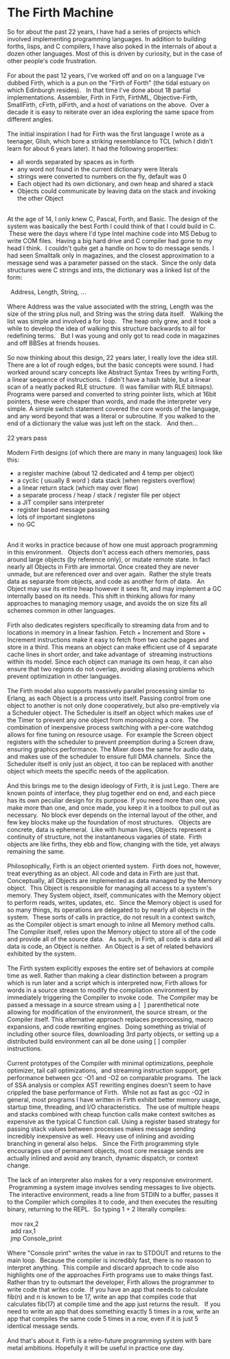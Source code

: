 The Firth Machine
=================

So for about the past 22 years, I have had a series of projects which involved implementing programming languages. In addition to building forths, lisps, and C compilers, I have also poked in the internals of about a dozen other languages. Most of this is driven by curiosity, but in the case of other people&#39;s code frustration. <br><br>For about the past 12 years, I&#39;ve worked off and on on a language I&#39;ve dubbed Firth, which is a pun on the "Firth of Forth" (the tidal estuary on which Edinburgh resides).   In that time I&#39;ve done about 18 partial implementations. Assembler, Firth in Firth, FirthML, Objective-Firth, SmallFirth, cFirth, plFirth, and a host of variations on the above.  Over a decade it is easy to reiterate over an idea exploring the same space from different angles. <br><br>The initial inspiration I had for Firth was the first language I wrote as a teenager, Glish, which bore a striking resemblance to TCL (which I didn&#39;t learn for about 6 years later). It had the following properties:<ul><li>all words separated by spaces as in forth</li><li>any word not found in the current dictionary were literals</li><li>strings were converted to numbers on the fly, default was 0</li><li>Each object had its own dictionary, and own heap and shared a stack</li><li>Objects could communicate by leaving data on the stack and invoking the other Object</li></ul><br>At the age of 14, I only knew C, Pascal, Forth, and Basic. The design of the system was basically the best Forth I could think of that I could build in C.  These were the days where I&#39;d type Intel machine code into MS Debug to write COM files.  Having a big hard drive and C compiler had gone to my head I think.  I couldn&#39;t quite get a handle on how to do message sends. I had seen Smalltalk only in magazines, and the closest approximation to a message send was a parameter passed on the stack.  Since the only data structures were C strings and ints, the dictionary was a linked list of the form:<br><br>  Address, Length, String, ...<br><br>Where Address was the value associated with the string, Length was the size of the string plus null, and String was the string data itself.   Walking the list was simple and involved a for loop.   The heap only grew, and it took a while to develop the idea of walking this structure backwards to all for redefining terms.   But I was young and only got to read code in magazines and off BBSes at friends houses. <br><br>So now thinking about this design, 22 years later, I really love the idea still. There are a lot of rough edges, but the basic concepts were sound. I had worked around scary concepts like Abstract Syntax Trees by writing Forth, a linear sequence of instructions.  I didn&#39;t have a hash table, but a linear scan of a neatly packed RLE structure.  (I was familiar with RLE bitmaps). Programs were parsed and converted to string pointer lists, which at 16bit pointers, these were cheaper than words, and made the interpreter very simple. A simple switch statement covered the core words of the language, and any word beyond that was a literal or subroutine. If you walked to the end of a dictionary the value was just left on the stack.   And then...<br><br>22 years pass<br><br>Modern Firth designs (of which there are many in many languages) look like this:<ul><li>a register machine (about 12 dedicated and 4 temp per object)</li><li>a cyclic ( usually 8 word ) data stack (when registers overflow)</li><li>a linear return stack (which may over flow)</li><li>a separate process / heap / stack / register file per object</li><li>a JIT compiler sans interpreter</li><li>register based message passing</li><li>lots of important singletons</li><li>no GC</li></ul><br>And it works in practice because of how one must approach programming in this environment.   Objects don&#39;t access each others memories, pass around large objects (by reference only), or mutate remote state. In fact nearly all Objects in Firth are immortal. Once created they are never unmade, but are referenced over and over again.  Rather the style treats data as separate from objects, and code as another form of data.   An Object may use its entire heap however it sees fit, and may implement a GC internally based on its needs. This shift in thinking allows for many approaches to managing memory usage, and avoids the on size fits all schemes common in other languages. <br><br>Firth also dedicates registers specifically to streaming data from and to locations in memory in a linear fashion. Fetch + Increment and Store + Increment instructions make it easy to fetch from two cache pages and store in a third. This means an object can make efficient use of 4 separate cache lines in short order, and take advantage of  streaming instructions within its model. Since each object can manage its own heap, it can also ensure that two regions do not overlap, avoiding aliasing problems which prevent optimization in other languages. <br><br>The Firth model also supports massively parallel processing similar to Erlang, as each Object is a process unto itself. Passing control from one object to another is not only done cooperatively, but also pre-emptively via a Scheduler object. The Scheduler is itself an object which makes use of the Timer to prevent any one object from monopolizing a core.  The combination of inexpensive process switching with a per-core watchdog allows for fine tuning on resource usage.  For example the Screen object registers with the scheduler to prevent preemption during a Screen draw, ensuring graphics performance. The Mixer does the same for audio data, and makes use of the scheduler to ensure full DMA channels.  Since the Scheduler itself is only just an object, it too can be replaced with another object which meets the specific needs of the application. <br><br>And this brings me to the design ideology of Firth, it is just Lego. There are known points of interface, they plug together end on end, and each piece has its own peculiar design for its purpose. If you need more than one, you make more than one, and once made, you keep it in a toolbox to pull out as necessary.  No block ever depends on the internal layout of the other, and few key blocks make up the foundation of most structures.   Objects are concrete, data is ephemeral.  Like with human lives, Objects represent a continuity of structure, not the instantaneous vagaries of state.  Firth objects are like firths, they ebb and flow, changing with the tide, yet always remaining the same. <br><br>Philosophically, Firth is an object oriented system.  Firth does not, however, treat everything as an object. All code and data in Firth are just that. Conceptually, all Objects are implemented as data managed by the Memory object.  This Object is responsible for managing all access to a system&#39;s memory. They System object, itself, communicates with the Memory object to perform reads, writes, updates, etc.  Since the Memory object is used for so many things, its operations are delegated to by nearly all objects in the system.  These sorts of calls in practice, do not result in a context switch, as the Compiler object is smart enough to inline all Memory method calls. The Compiler itself, relies upon the Memory object to store all of the code and provide all of the source data.   As such, in Firth, all code is data and all data is code, an Object is neither.  An Object is a set of related behaviors exhibited by the system. <br><br>The Firth system explicitly exposes the entire set of behaviors at compile time as well. Rather than making a clear distinction between a program which is run later and a script which is interpreted now, Firth allows for words in a source stream to modify the compilation environment by immediately triggering the Compiler to invoke code.  The Compiler may be passed a message in a source stream using a [  ] parenthetical note allowing for modification of the environment, the source stream, or the Compiler itself. This alternative approach replaces preprocessing, macro expansions, and code rewriting engines.  Doing something as trivial of including other source files, downloading 3rd party objects, or setting up a distributed build environment can all be done using [ ] compiler instructions. <br><br>Current prototypes of the Compiler with minimal optimizations, peephole optimizer, tail call optimizations,  and streaming instruction support, get performance between gcc -O1 and -O2 on comparable programs.  The lack of SSA analysis or complex AST rewriting engines doesn&#39;t seem to have crippled the base performance of Firth.  While not as fast as gcc -O2 in general, most programs I have written in Firth exhibit better memory usage, startup time, threading, and I/O characteristics.   The use of multiple heaps and stacks combined with cheap function calls make context switches as expensive as the typical C function call. Using a register based strategy for passing stack values between processes makes message sending incredibly inexpensive as well.  Heavy use of inlining and avoiding branching in general also helps.   Since the Firth programming style encourages use of permanent objects, most core message sends are actually inlined and avoid any branch, dynamic dispatch, or context change. <br><br>The lack of an interpreter also makes for a very responsive environment.  Programming a system image involves sending messages to live objects.  The interactive environment, reads a line from STDIN to a buffer, passes it to the Compiler which compiles it to code, and then executes the resulting binary, returning to the REPL.  So typing 1 + 2 literally compiles:<br><br>  mov rax,2<br>  add rax,1<br>  jmp Console_print<br><br>Where "Console print" writes the value in rax to STDOUT and returns to the main loop.  Because the compiler is incredibly fast, there is no reason to interpret anything.  This compile and discard approach to code also highlights one of the approaches Firth programs use to make things fast. Rather than try to outsmart the developer, Firth allows the programmer to write code that writes code.  If you have an app that needs to calculate fib(n) and n is known to be 17, write an app that compiles code that calculates fib(17) at compile time and the app just returns the result.   If you need to write an app that does something exactly 5 times in a row, write an app that compiles the same code 5 times in a row, even if it is just 5 identical message sends. <br><br>And that&#39;s about it. Firth is a retro-future programming system with bare metal ambitions. Hopefully it will be useful in practice one day. <br><br>